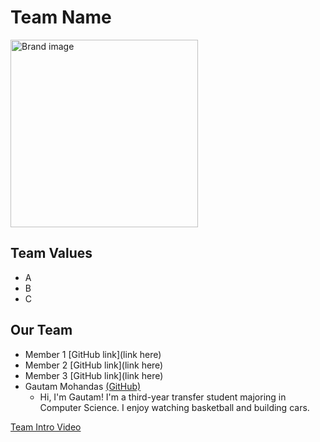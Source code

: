 # Team Name
<img src="Brand.jpg" alt="Brand image" width="300" height="300">

## Team Values
- A
- B
- C

## Our Team
- Member 1 [GitHub link](link here)
- Member 2 [GitHub link](link here)
- Member 3 [GitHub link](link here)
- Gautam Mohandas [(GitHub)](https://github.com/GMohandas13/CSE110)
  - Hi, I'm Gautam! I'm a third-year transfer student majoring in Computer Science. I enjoy watching basketball and building cars.

[Team Intro Video](videos/placeholder.txt)
